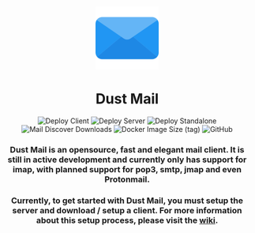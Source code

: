 <div align="center">
    <img height="128" src="icons/logo-192x192.png" />
</div>

<h1 align="center">Dust Mail</h1>

<div align="center">
    <img src="https://github.com/Guusvanmeerveld/Dust-Mail/actions/workflows/deploy-client.yml/badge.svg" alt="Deploy Client" />
    <img src="https://github.com/Guusvanmeerveld/Dust-Mail/actions/workflows/deploy-server.yml/badge.svg" alt="Deploy Server" />
    <img src="https://github.com/Guusvanmeerveld/Dust-Mail/actions/workflows/deploy-standalone.yml/badge.svg" alt="Deploy Standalone" />
    <img alt="Mail Discover Downloads" src="https://img.shields.io/npm/dw/mail-discover?label=mail-discover" />
    <img alt="Docker Image Size (tag)" src="https://img.shields.io/docker/image-size/guusvanmeerveld/dust-mail/client?label=Client%20image%20size" />
    <img alt="GitHub" src="https://img.shields.io/github/license/Guusvanmeerveld/Dust-Mail" />
    
</div>

<h3 align="center">Dust Mail is an opensource, fast and elegant mail client. It is still in active development and currently only has support for imap, with planned support for pop3, smtp, jmap and even Protonmail.</h3>

<h3 align="center">Currently, to get started with Dust Mail, you must setup the server and download / setup a client. For more information about this setup process, please visit the <a href="https://github.com/Guusvanmeerveld/Dust-Mail/wiki">wiki</a>.</h3>
